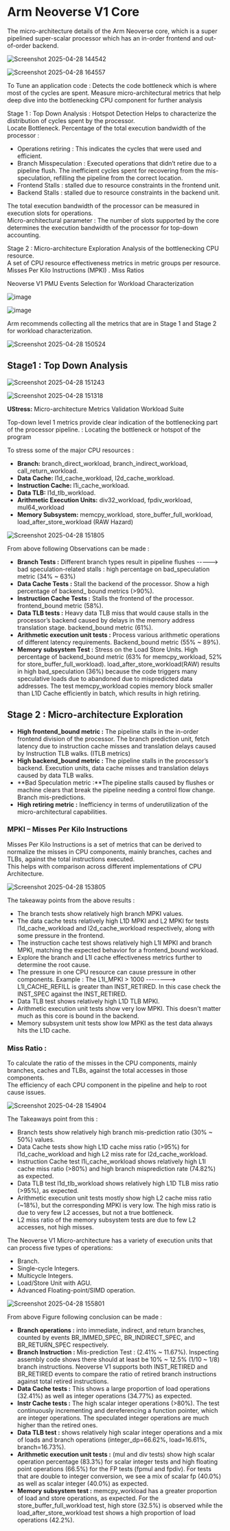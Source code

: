 # Arm Neoverse V1 Core

The micro-architecture details of the Arm Neoverse core, which is a super pipelined super-scalar processor which has an in-order frontend and out-of-order backend.

![Screenshot 2025-04-28 144542](https://github.com/user-attachments/assets/9a57d3e3-46dc-4a50-9f09-2fbb57c1a6c1)

![Screenshot 2025-04-28 164557](https://github.com/user-attachments/assets/a9c0b7da-591e-4038-9938-6fbcee4ff24b)

To Tune an application code : 
 Detects the code bottleneck which is where most of the cycles are spent.
 Measure micro-architectural metrics that help deep dive into the bottlenecking CPU component for further analysis  

Stage 1 : Top Down Analysis : Hotspot Detection 
  Helps to characterize the distribution of cycles spent by the processor.  
  Locate Bottleneck.
  Percentage of the total execution bandwidth of the processor : 
  - Operations retiring    :  This indicates the cycles that were used and efficient.
  - Branch Misspeculation  :  Executed operations that didn’t retire due to a pipeline flush. The inefficient cycles spent for recovering from the mis-speculation, refilling the pipeline from the correct location.
  - Frontend Stalls        :  stalled due to resource constraints in the frontend unit.
  - Backend Stalls         :  stalled due to resource constraints in the backend unit.

The total execution bandwidth of the processor can be measured in execution slots for operations.  
Micro-architectural parameter  : The number of slots supported by the core determines the execution bandwidth of the processor for top-down accounting. 

Stage 2 : Micro-architecture Exploration
  Analysis of the bottlenecking CPU resource.  
  A set of CPU resource effectiveness metrics in metric groups per resource.  
  Misses Per Kilo Instructions (MPKI) .
  Miss Ratios


Neoverse V1 PMU Events Selection for Workload Characterization

![image](https://github.com/user-attachments/assets/447ed595-18de-45c3-8ce9-ed2eff4b59af)

![image](https://github.com/user-attachments/assets/8b862c03-9f8c-436d-8738-bd67680d3030)

Arm recommends collecting all the metrics that are in Stage 1 and Stage 2 for workload characterization.   

![Screenshot 2025-04-28 150524](https://github.com/user-attachments/assets/a795bc1a-6ca0-42be-897a-c066c5c00aaa)

## Stage1 : Top Down Analysis

![Screenshot 2025-04-28 151243](https://github.com/user-attachments/assets/679b85d1-b792-485e-af72-2885bc171ae0)

![Screenshot 2025-04-28 151318](https://github.com/user-attachments/assets/cc8eb741-92bf-439f-be6b-be00c0c0ee12)

**UStress:** Micro-architecture Metrics Validation Workload Suite

Top-down level 1 metrics provide clear indication of the bottlenecking part of the processor pipeline. :  Locating the bottleneck or hotspot of the program
  
To stress some of the major CPU resources  : 
- **Branch:** branch_direct_workload, branch_indirect_workload, call_return_workload.
- **Data Cache:** l1d_cache_workload, l2d_cache_workload.
- **Instruction Cache:** l1i_cache_workload.
- **Data TLB:** l1d_tlb_workload.
- **Arithmetic Execution Units:**    div32_workload,  fpdiv_workload,  mul64_workload
- **Memory Subsystem:** memcpy_workload, store_buffer_full_workload, load_after_store_workload  (RAW Hazard)

![Screenshot 2025-04-28 151805](https://github.com/user-attachments/assets/338e455d-f397-41df-a0ed-994cd819c4b0)

From above following Observations can be made : 
- **Branch Tests                    :**  Different branch types result in pipeline flushes ----->  bad speculation-related stalls :  high percentage on bad_speculation metric (34% ~ 63%)
- **Data Cache Tests                :**  Stall the backend of the processor. Show a high percentage of backend_ bound metrics (>90%).
- **Instruction Cache Tests         :**  Stalls the frontend of the processor.  frontend_bound metric (58%).
- **Data TLB tests                  :**   Heavy data TLB miss that would cause stalls in the processor’s backend caused by delays in the memory address translation stage.  backend_bound metric (61%).
- **Arithmetic execution unit tests :**  Process various arithmetic operations of different latency requirements.  Backend_bound metric (55% ~ 89%).
- **Memory subsystem Test           :** Stress on the Load Store Units. High percentage of backend_bound metric (63% for memcpy_workload, 52% for store_buffer_full_workload). load_after_store_workload(RAW) results in high bad_speculation (36%) because the code triggers many speculative loads due to abandoned due to mispredicted data addresses. The test memcpy_workload copies memory block smaller than L1D Cache efficiently in batch, which results in high retiring. 


## Stage 2 :  Micro-architecture Exploration

- **High frontend_bound metric :** The pipeline stalls in the in-order frontend division of the processor. The branch prediction unit, fetch latency due to instruction cache misses and translation delays caused by Instruction TLB walks. (ITLB metrics)
- **High backend_bound metric  :** The pipeline stalls in the processor’s backend. Execution units, data cache misses and translation delays caused by data TLB walks.
- **Bad Speculation metric     :**The pipeline stalls caused by flushes or machine clears that break the pipeline needing a control flow change.  Branch mis-predictions.
- **High retiring metric       :**  Inefficiency in terms of underutilization of the micro-architectural capabilities.


### MPKI – Misses Per Kilo Instructions 
Misses Per Kilo Instructions is a set of metrics that can be derived to normalize the misses in CPU components, mainly branches, caches and TLBs, against the total instructions executed.   
This helps with comparison across different implementations  of CPU Architecture. 

![Screenshot 2025-04-28 153805](https://github.com/user-attachments/assets/57d6d720-254f-4db7-8f53-4d80275444d8)


The takeaway points from the above results : 
- The branch tests show relatively high branch MPKI values.
- The data cache tests relatively high L1D MPKI and L2 MPKI for tests l1d_cache_workload and l2d_cache_workload respectively, along with some pressure in the frontend.
- The instruction cache test shows relatively high L1I MPKI and branch MPKI, matching the expected behavior for a frontend_bound workload.
- Explore the branch and L1I cache effectiveness metrics further to determine the root cause.
- The pressure in one CPU resource can cause pressure in other components. Example : The L1I_MPKI > 1000 --------> L1I_CACHE_REFILL  is greater than INST_RETIRED. In this case check the INST_SPEC against the INST_RETIRED.
- Data TLB test shows relatively high L1D TLB MPKI.
- Arithmetic execution unit tests show very low MPKI. This doesn't matter much as this core is bound in the backend.
- Memory subsystem unit tests show low MPKI as the test data always hits the L1D cache.

### Miss Ratio : 
To calculate the ratio of the misses in the CPU components, mainly branches, caches and TLBs, against the total accesses in those components.  
The efficiency of each CPU component in the pipeline and help to root cause issues.  

![Screenshot 2025-04-28 154904](https://github.com/user-attachments/assets/6b36ddaa-c19f-4bea-82ec-41950ea202aa)

The Takeaways point from this : 
- Branch tests show relatively high branch mis-prediction ratio (30% ~ 50%) values.
- Data Cache tests show high L1D cache miss ratio (>95%) for l1d_cache_workload and high L2 miss rate for l2d_cache_workload.
- Instruction Cache test l1i_cache_workload shows relatively high L1I cache miss ratio (>80%) and high branch misprediction rate (74.82%) as expected.
- Data TLB test l1d_tlb_workload shows relatively high L1D TLB miss ratio (>95%), as expected.
- Arithmetic execution unit tests mostly show high L2 cache miss ratio (~18%), but the corresponding MPKI is very low. The high miss ratio is due to very few L2 accesses, but not a true bottleneck.
- L2 miss ratio of the memory subsystem tests are due to few L2 accesses, not high misses. 



The Neoverse V1 Micro-architecture has a variety of execution units that can process five types of operations:  
- Branch.
- Single-cycle Integers.
- Multicycle Integers.
- Load/Store Unit with AGU.
- Advanced Floating-point/SIMD operation.

![Screenshot 2025-04-28 155801](https://github.com/user-attachments/assets/01a673ef-1b0f-4a54-809e-49991d3ebcc2)


From above Figure following conclusion can be made : 
- **Branch operations               :** into immediate, indirect, and return branches, counted by events BR_IMMED_SPEC, BR_INDIRECT_SPEC, and BR_RETURN_SPEC respectively.
- **Branch Instruction              :** Mis-prediction Test :  (2.41% ~ 11.67%). Inspecting assembly code shows there should at least be 10% ~ 12.5% (1/10 ~ 1/8) branch instructions. Neoverse V1 supports both INST_RETIRED and BR_RETIRED events to compare the ratio of retired branch instructions against total retired instructions.
- **Data Cache tests                :** This shows a large proportion of load operations (32.41%) as well as integer operations (34.77%) as expected.
- **Instr Cache tests               :**  The high scalar integer operations (>80%). The test continuously incrementing and dereferencing a function pointer, which are integer operations. The speculated integer operations are much higher than the retired ones.
- **Data TLB test                   :** shows relatively high scalar integer operations and a mix of loads and branch operations (integer_dp=66.62%, load=16.61%, branch=16.73%).
- **Arithmetic execution unit tests :** (mul and div tests) show high scalar operation percentage (83.3%) for scalar integer tests and high floating point operations (66.5%) for the FP tests (fpmul and fpdiv). For tests that are double to integer conversion, we see a mix of scalar fp (40.0%) as well as scalar integer (40.0%) as expected.
- **Memory subsystem test           :** memcpy_workload has a greater proportion of load and store operations, as expected. For the store_buffer_full_workload test, high store (32.5%) is observed while the load_after_store_workload test shows a high proportion of load operations (42.2%). 




